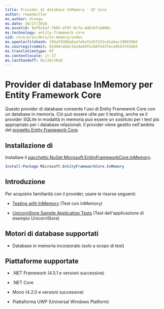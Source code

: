 ```yaml
---
title: Provider di database InMemory - EF Core
author: rowanmiller
ms.author: divega
ms.date: 10/27/2016
ms.assetid: 9af0cba7-7605-4f8f-9cfa-dd616fcb880c
ms.technology: entity-framework-core
uid: core/providers/in-memory/index
ms.openlocfilehash: 356af9390a8aafa5afe35f333cd1e6ac1988390d
ms.sourcegitcommit: b2d94cebdc32edad4fecb07e53fece66437d1b04
ms.translationtype: HT
ms.contentlocale: it-IT
ms.lasthandoff: 02/28/2018
---
```

# <a name="ef-core-in-memory-database-provider"></a>Provider di database InMemory per Entity Framework Core

Questo provider di database consente l'uso di Entity Framework Core con un database in memoria. Ciò può essere utile per il testing, anche se il provider SQLite in modalità in memoria può essere un sostituto per i test più appropriato per i database relazionali. Il provider viene gestito nell'ambito del [progetto Entity Framework Core](https://github.com/aspnet/EntityFrameworkCore).

## <a name="install"></a>Installazione di

Installare il [pacchetto NuGet Microsoft.EntityFrameworkCore.InMemory](https://www.nuget.org/packages/Microsoft.EntityFrameworkCore.InMemory/).

``` powershell
Install-Package Microsoft.EntityFrameworkCore.InMemory
```

## <a name="get-started"></a>Introduzione

Per acquisire familiarità con il provider, usare le risorse seguenti.
* [Testing with InMemory](../../miscellaneous/testing/in-memory.md) (Test con InMemory)

* [UnicornStore Sample Application Tests](https://github.com/rowanmiller/UnicornStore/blob/master/UnicornStore/src/UnicornStore.Tests/Controllers/ShippingControllerTests.cs) (Test dell'applicazione di esempio UnicornStore)

## <a name="supported-database-engines"></a>Motori di database supportati

* Database in memoria incorporato (solo a scopo di test)

## <a name="supported-platforms"></a>Piattaforme supportate

* .NET Framework (4.5.1 e versioni successive)

* .NET Core

* Mono (4.2.0 e versioni successive)

* Piattaforma UWP (Universal Windows Platform)
